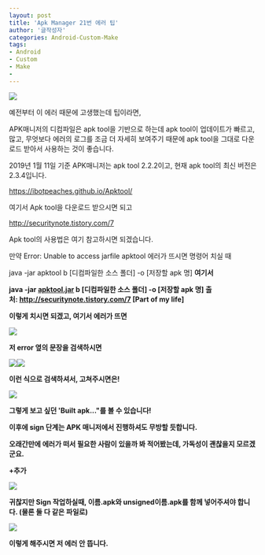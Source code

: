 ```yaml
---
layout: post
title: 'Apk Manager 21번 에러 팁'
author: '글작성자'
categories: Android-Custom-Make
tags:
- Android
- Custom
- Make
-
---
```



<script> location.href='https://cafe.naver.com/develoid/843320' ; </script>

<p><img src="https://dthumb-phinf.pstatic.net/?src=%22https%3A%2F%2Fcafeptthumb-phinf.pstatic.net%2FMjAxNzEyMzFfMTg3%2FMDAxNTE0NzI0Mzk3NDM2.EjYQ-bdiG3LKFHRn75mQ7eBBKhVM5uj38GOVJgD1fykg.k0_RT99TaGnkWmNJGXAcRQJSpMijrzTByQNphac_hqEg.PNG.searphiel9%2F%25EA%25B2%258C%25EC%258B%259C%25EA%25B8%2580_%25EC%259E%2591%25EC%2584%25B1_%25EC%25A0%2584_%25EA%25BC%25AD_%25EC%259D%25BD%25EC%2596%25B4%25EC%25A3%25BC%25EC%2584%25B8%25EC%259A%2594_%2528IT_%25EC%2586%258C%25ED%2586%25B5_%25EA%25B2%258C%25EC%258B%259C%25ED%258C%2590.png%3Ftype%3Dw740%22&amp;type=cafe_wa740"><p>예전부터 이 에러 때문에 고생했는데 팁이라면,</p><p>APK매니저의 디컴파일은 apk tool을 기반으로 하는데 apk tool이 업데이트가 빠르고, 많고, 무엇보다 에러의 로그를 조금 더 자세히 보여주기 때문에 apk tool을 그대로 다운로드 받아서 사용하는 것이 좋습니다.</p><p>2019년 1월 11일 기준 APK매니저는 apk tool 2.2.2이고, 현재 apk tool의 최신 버전은 2.3.4입니다.</p><p><a href="https://ibotpeaches.github.io/Apktool/">https://ibotpeaches.github.io/Apktool/</a></p><p>여기서 Apk tool을 다운로드 받으시면 되고</p><p><a href="http://securitynote.tistory.com/7">http://securitynote.tistory.com/7</a></p><p>Apk tool의 사용법은 여기 참고하시면 되겠습니다.</p><p>만약 Error: Unable to access jarfile apktool 에러가 뜨시면 명령어 치실 때</p><p>java -jar apktool b [디컴파일한 소스 폴더] -o [저장할 apk 명]&nbsp;<b><b>여기서</p><p>java -jar <u>apktool.jar</u> b [디컴파일한 소스 폴더] -o [저장할 apk 명]&nbsp;<b><b>출처:&nbsp;<a href="http://securitynote.tistory.com/7">http://securitynote.tistory.com/7</a>&nbsp;[Part of my life]</p><p>이렇게 치시면 되겠고, 여기서 에러가 뜨면</p><p><img src="https://cafeptthumb-phinf.pstatic.net/MjAxOTAxMTFfOTIg/MDAxNTQ3MTg3MzYzNjg1.AOQ3tsW49-OPB4QWPU_9bl6RW2gHHiJkfnJIdEjlIq4g.T3qvxIWV9QLa4kwMGdnkl5LSUlcTFkldgSfK0HBtlMUg.PNG.hsm8hsm8/%EC%BA%A1%EC%B2%982.PNG?type=w740"><b></p><p>저 error 옆의 문장을 검색하시면</p><p><img src="https://cafeptthumb-phinf.pstatic.net/MjAxOTAxMTFfMjIw/MDAxNTQ3MTg3Njk5ODg3.O_RZd9izX4UohG0lUp_5hxnXyvRJea3I-AfTak_JhXYg.RdD2GQze83GQ6cJLIEiwnzY8fRvqShwS-ls8WfR0XKAg.PNG.hsm8hsm8/3.PNG?type=w740"><img src="https://cafeptthumb-phinf.pstatic.net/MjAxOTAxMTFfMjMx/MDAxNTQ3MTg3NzQwNjMw.qOf7yYomgdYu9c6SZ5yKBjO0qINZxqcjpW5VX30o7Egg.VCizrAzIPj9zNVTkSNWZSPZag8bRlraKkrUnqOVroJcg.PNG.hsm8hsm8/4.PNG?type=w740"><b></p><p>이런 식으로 검색하셔서, 고쳐주시면은!</p><p><img src="https://cafeptthumb-phinf.pstatic.net/MjAxOTAxMTFfMzYg/MDAxNTQ3MTg3Nzk4MTYx.pHR35g6Ua5Oeir6Jjg5iySWYV4ZyuPqyWufbNmf_Xcwg.6mM3NYHNR8EEpgjhnURWuWY5tATfH06cdr4uiiJ1ZHkg.PNG.hsm8hsm8/%EC%BA%A1%EC%B2%98.PNG?type=w740"><b></p><p>그렇게 보고 싶던 'Built apk..."를 볼 수 있습니다!</p><p>이후에 sign 단계는 APK 매니저에서 진행하셔도 무방할 듯합니다.</p><p>오래간만에 에러가 떠서 필요한 사람이 있을까 봐 적어봤는데, 가독성이 괜찮을지 모르겠군요.</p><p>+추가</p><p><img src="https://cafeptthumb-phinf.pstatic.net/MjAxOTAxMTFfMzkg/MDAxNTQ3MTg4NDMxODM3.b6bmd9e8odSLz2NW-MoKUwAyE3FTBwReAJLZtE6Jz5wg.Rq62hCtpw2mHAs2zABb1voYm_QBt4AKe6x0yv6oEcpMg.PNG.hsm8hsm8/%EC%BA%A1%EC%B2%98.PNG?type=w740"><b></p><p>귀찮지만 Sign 작업하실때, 이름.apk와 unsigned이름.apk를 함께 넣어주셔야 합니다. (물론 둘 다 같은 파일로)</p><p><img src="https://cafeptthumb-phinf.pstatic.net/MjAxOTAxMTFfMTA2/MDAxNTQ3MTg4NTQ0Mzcx.w6tphlSuitUV3L8t_BS1iRWIfb4NfRGSCtqQnt3zjx8g.k3A22lDja1g6XAR8krLQh2MozLtKp1N95LUD8zyYNB8g.PNG.hsm8hsm8/%EC%BA%A1%EC%B2%98.PNG?type=w740"><b></p><p>이렇게 해주시면 저 에러 안 뜹니다.</p>
